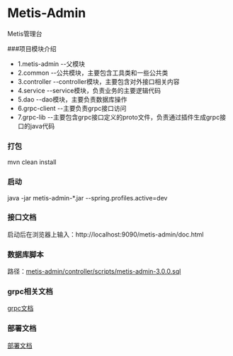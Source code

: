 # Metis-Admin

Metis管理台

###项目模块介绍
+ 1.metis-admin --父模块
+ 2.common --公共模块，主要包含工具类和一些公共类
+ 3.controller --controller模块，主要包含对外接口相关内容
+ 4.service --service模块，负责业务的主要逻辑代码
+ 5.dao --dao模块，主要负责数据库操作
+ 6.grpc-client --主要负责grpc接口访问
+ 7.grpc-lib --主要包含grpc接口定义的proto文件，负责通过插件生成grpc接口的java代码

### 打包
mvn clean install

### 启动
java -jar metis-admin-*.jar --spring.profiles.active=dev

### 接口文档
启动后在浏览器上输入：http://localhost:9090/metis-admin/doc.html

### 数据库脚本
路径：[metis-admin/controller/scripts/metis-admin-3.0.0.sql](./controller/scripts/metis-admin-3.0.0.sql)

### grpc相关文档
[grpc文档](./grpc-lib/README.MD)

### 部署文档
[部署文档](./部署文档.MD)